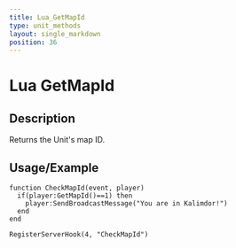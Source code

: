 ```yaml
---
title: Lua_GetMapId
type: unit_methods
layout: single_markdown
position: 36
---
```


# Lua GetMapId

## Description

Returns the Unit's map ID.

## Usage/Example

```
function CheckMapId(event, player)
  if(player:GetMapId()==1) then
    player:SendBroadcastMessage("You are in Kalimdor!")
  end
end
 
RegisterServerHook(4, "CheckMapId")
```
